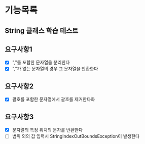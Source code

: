 # 기능목록

## String 클래스 학습 테스트
## 요구사항1
- [x] ","를 포함한 문자열을 분리한다
- [x] ","가 없는 문자열의 경우 그 문자열을 반환한다
## 요구사항2
- [x] 괄호를 포함한 문자열에서 괄호를 제거한다화
## 요구사항3
- [x] 문자열의 특정 위치의 문자를 반환한다
- [ ] 범위 외의 값 입력시 StringIndexOutBoundsException이 발생한다